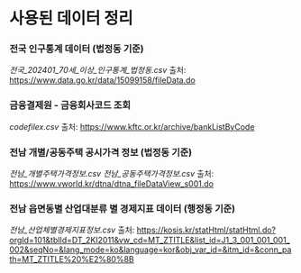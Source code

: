 # 사용된 데이터 정리

### 전국 인구통계 데이터 (법정동 기준)
*전국_202401_70세_이상_인구통계_법정동.csv*
출처: https://www.data.go.kr/data/15099158/fileData.do

### 금융결제원 - 금융회사코드 조회
*codefilex.csv*
출처: https://www.kftc.or.kr/archive/bankListByCode

### 전남 개별/공동주택 공시가격 정보 (법정동 기준)
*전남_개별주택가격정보.csv*
*전남_공동주택가격정보.csv*
출처: https://www.vworld.kr/dtna/dtna_fileDataView_s001.do​

### 전남 읍면동별 산업대분류 별 경제지표 데이터 (행정동 기준)
*전남_산업체별경제지표정보.csv*
출처: https://kosis.kr/statHtml/statHtml.do?orgId=101&tblId=DT_2KI2011&vw_cd=MT_ZTITLE&list_id=J1_3_001_001_001_002&seqNo=&lang_mode=ko&language=kor&obj_var_id=&itm_id=&conn_path=MT_ZTITLE%20%E2%80%8B